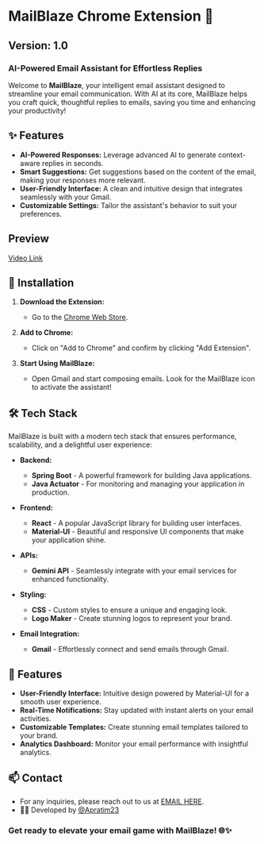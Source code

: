 # MailBlaze Chrome Extension 📧

## Version: 1.0

### AI-Powered Email Assistant for Effortless Replies

Welcome to **MailBlaze**, your intelligent email assistant designed to streamline your email communication. With AI at its core, MailBlaze helps you craft quick, thoughtful replies to emails, saving you time and enhancing your productivity!

## ✨ Features

- **AI-Powered Responses:** Leverage advanced AI to generate context-aware replies in seconds.
- **Smart Suggestions:** Get suggestions based on the content of the email, making your responses more relevant.
- **User-Friendly Interface:** A clean and intuitive design that integrates seamlessly with your Gmail.
- **Customizable Settings:** Tailor the assistant's behavior to suit your preferences.

## Preview 
[Video Link](https://github.com/Apratim23/MailBlaze/blob/main/Preview/2025-07-23%2017-55-56.mkv)

## 🔗 Installation

1. **Download the Extension:**
   - Go to the [Chrome Web Store](https://chrome.google.com/webstore/detail/mailblaze/knjphbkmbiibpjmmcdfnfojeamkclkh).

2. **Add to Chrome:**
   - Click on "Add to Chrome" and confirm by clicking "Add Extension".

3. **Start Using MailBlaze:**
   - Open Gmail and start composing emails. Look for the MailBlaze icon to activate the assistant!
## 🛠 Tech Stack

MailBlaze is built with a modern tech stack that ensures performance, scalability, and a delightful user experience:

- **Backend:** 
  - **Spring Boot** - A powerful framework for building Java applications.
  - **Java Actuator** - For monitoring and managing your application in production.

- **Frontend:** 
  - **React** - A popular JavaScript library for building user interfaces.
  - **Material-UI** - Beautiful and responsive UI components that make your application shine.

- **APIs:**
  - **Gemini API** - Seamlessly integrate with your email services for enhanced functionality.

- **Styling:**
  - **CSS** - Custom styles to ensure a unique and engaging look.
  - **Logo Maker** - Create stunning logos to represent your brand.

- **Email Integration:**
  - **Gmail** - Effortlessly connect and send emails through Gmail.

## 🌟 Features

- **User-Friendly Interface:** Intuitive design powered by Material-UI for a smooth user experience.
- **Real-Time Notifications:** Stay updated with instant alerts on your email activities.
- **Customizable Templates:** Create stunning email templates tailored to your brand.
- **Analytics Dashboard:** Monitor your email performance with insightful analytics.

## 📫 Contact
- For any inquiries, please reach out to us at [EMAIL HERE](apratimdutta.2003@gmail.com).
- 🧑‍💻 Developed by [@Apratim23](www.github.com/Apratim23)

### Get ready to elevate your email game with MailBlaze! 🌐✨
    
      
